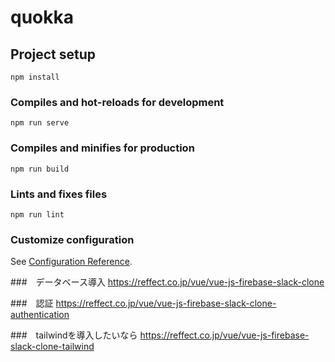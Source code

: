 # quokka

## Project setup
```
npm install
```

### Compiles and hot-reloads for development
```
npm run serve
```

### Compiles and minifies for production
```
npm run build
```

### Lints and fixes files
```
npm run lint
```

### Customize configuration
See [Configuration Reference](https://cli.vuejs.org/config/).



###　データベース導入
https://reffect.co.jp/vue/vue-js-firebase-slack-clone

###　認証
https://reffect.co.jp/vue/vue-js-firebase-slack-clone-authentication

###　tailwindを導入したいなら
https://reffect.co.jp/vue/vue-js-firebase-slack-clone-tailwind
